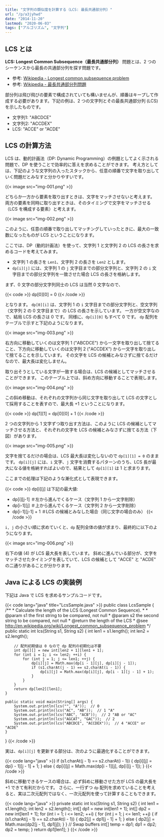 ```yaml
---
title: "文字列の類似度を計算する（LCS: 最長共通部分列）"
url: "/p/a3jyhwd"
date: "2014-11-20"
lastmod: "2020-06-03"
tags: ["アルゴリズム", "文字列"]
---
```


LCS とは
----

__LCS: Longest Common Subsequence（最長共通部分列）__ 問題とは、2 つのシーケンスから最長の共通部分列を探す問題です。

- 参考: [Wikipedia - Longest common subsequence problem](http://en.wikipedia.org/wiki/Longest_common_subsequence_problem)
- 参考: [Wikipedia - 最長共通部分列問題](http://ja.wikipedia.org/wiki/%E6%9C%80%E9%95%B7%E5%85%B1%E9%80%9A%E9%83%A8%E5%88%86%E5%88%97%E5%95%8F%E9%A1%8C)

部分列は飛び飛びの要素で構成されていても構いませんが、順番はキープして作成する必要があります。下記の例は、2 つの文字列とその最長共通部分列 (LCS) を示したものです。

- 文字列1: "ABCDCE"
- 文字列2: "ACCDEX"
- LCS: "ACCE" or "ACDE"


LCS の計算方法
----

LCS は、動的計画法（DP: Dynamic Programming）の例題としてよく示される問題で、DP を使うことで効率的に答えを求めることができます。
考え方としては、下記のような文字列の入ったスタックから、任意の順番で文字を取り出していく問題だとみなすと分かりやすいです。

{{< image src="img-001.png" >}}

どちらか一方から要素を取り出すときは、文字をマッチさせないと考えます。
両方の要素を同時に取り出すときは、そのタイミングで文字をマッチさせる（LCS を構成する要素）と考えます。

{{< image src="img-002.png" >}}

このように、任意の順番で取り出してマッチングしていったときに、最大の一致数になったものが LCS ということになります。

ここでは、DP（動的計画法）を使って、文字列 1 と文字列 2 の LCS の長さを求めるコードを考えてみます。

* 文字列 1 の長さを `Len1`、文字列 2 の長さを `Len2` とします。
* `dp[i][j]` には、文字列 1 の `j` 文字目までの部分文字列と、文字列 2 の `i` 文字目までの部分文字列を一致させた場合 LCS の長さを格納します。

まず、0 文字の部分文字列同士の LCS は当然 0 文字なので、

{{< code >}}
dp[0][0] = 0
{{< /code >}}

となります。
`dp[0][i]` は、文字列 1 の `i` 文字目までの部分文字列と、空文字列（文字列 2 の 0 文字目まで）の LCS の長さを示しています。
一方が空文字なので、結局 LCS の長さは 0 です。
同様に、`dp[i][0]` もすべて 0 です。
`dp` 配列をテーブルで示すと下記のようになります。

{{< image src="img-003.png" >}}

右方向に移動していくのは文字列 1 ("ABCDCE") から一文字を取り出して捨てること、下方向に移動していくのは文字列 2 ("ACCDEX") から一文字を取り出して捨てることを示しています。
その文字を LCS の候補とみなさずに捨てるだけなので、最大長は変化しません。

取り出そうとしている文字が一致する場合は、LCS の候補としてマッチさせることができます。
このテーブル上では、斜め方向に移動することで表現します。

{{< image src="img-004.png" >}}

この斜め移動は、それぞれの文字列から同じ文字を取り出して LCS の文字として採用することを表すので、最大長 +1 ということになります。

{{< code >}}
dp[1][1] = dp[0][0] + 1
{{< /code >}}

2 つの文字列から 1 文字ずつ取り出す方法は、このように LCS の候補としてマッチさせる方法と、それぞれの文字を LCS の候補とみなさずに捨てる方法（下図）があります。

{{< image src="img-005.png" >}}

文字を捨てるだけの場合は、LCS 最大長は変化しないので `dp[1][1] = 0` のままです。
`dp[i][j]` には、`i` 文字、`j` 文字を消費するパターンのうち、LCS 長が最大になる値を格納すればよいので、結果として `dp[1][1]` は 1 と求まります。

ここまでの処理は下記のような漸化式として表現できます。

{{< code >}}
dp[i][j] は下記の最大値:
  * dp[i][j-1]        ＃左から進んでくるケース（文字列 1 から一文字削除）
  * dp[i-1][j]        ＃上から進んでくるケース（文字列 2 から一文字削除）
  * dp[i-1][j-1] + 1  ＃LCS の候補とみなした場合（同じ文字の場合のみ）
{{< /code >}}

`i, j` の小さい順に求めていくと、`dp` 配列全体の値が求まり、最終的に以下のようになります。

{{< image src="img-006.png" >}}

右下の値 (4) が LCS 最大長を表しています。
斜めに進んでいる部分が、文字をマッチさせたタイミングを表していて、LCS の候補として "ACCE" と "ACDE" の二通りがあることが分かります。


Java による LCS の実装例
----

下記は Java で LCS を求めるサンプルコードです。

{{< code lang="java" title="LcsSample.java" >}}
public class LcsSample {
    /**
     * Calculate the length of the LCS (Longest Common Sequence).
     *
     * @param s1 the first string to be compared, not null
     * @param s2 the second string to be compared, not null
     * @return the length of the LCS
     * @see http://en.wikipedia.org/wiki/Longest_common_subsequence_problem
     */
    public static int lcs(String s1, String s2) {
        int len1 = s1.length();
        int len2 = s2.length();

        // 配列初期値は 0 なので dp 配列の初期化は不要
        int dp[][] = new int[len2 + 1][len1 + 1];
        for (int i = 1; i <= len2; ++i) {
            for (int j = 1; j <= len1; ++j) {
                dp[i][j] = Math.max(dp[i - 1][j], dp[i][j - 1]);
                if (s1.charAt(j - 1) == s2.charAt(i - 1)) {
                    dp[i][j] = Math.max(dp[i][j], dp[i - 1][j - 1] + 1);
                }
            }
        }
        return dp[len2][len1];
    }

    public static void main(String[] args) {
        System.out.println(lcs("", "A"));  // 0
        System.out.println(lcs("AC", "AB"));  // 1 "A"
        System.out.println(lcs("ABC", "ACB"));  // 2 "AB or "AC"
        System.out.println(lcs("AGCAT", "GAC"));  // 2
        System.out.println(lcs("ABCDCE", "ACCDEX"));  // 4 "ACCE" or "ACDE"
    }
}
{{< /code >}}

実は、`dp[i][j]` を更新する部分は、次のように最適化することができます。

{{< code lang="java" >}}
if (s1.charAt(j - 1) == s2.charAt(i - 1)) {
    dp[i][j] = dp[i - 1][j - 1] + 1;
} else {
    dp[i][j] = Math.max(dp[i - 1][j], dp[i][j - 1]);
}
{{< /code >}}

斜めに移動できるケースの場合は、必ず斜めに移動させた方が LCS の最大長を +1 できて有利だからです。
さらに、一行ずつ `dp` 配列を求めていることを考えると、実は二次元配列ではなく、一次元配列を使って計算することもできます。

{{< code lang="java" >}}
private static int lcs(String s1, String s2) {
    int len1 = s1.length();
    int len2 = s2.length();
    int[] dp1 = new int[len1 + 1];
    int[] dp2 = new int[len1 + 1];
    for (int i = 1; i <= len2; ++i) {
        for (int j = 1; j <= len1; ++j) {
            if (s1.charAt(j - 1) == s2.charAt(i - 1)) {
                dp2[j] = dp1[j - 1] + 1;
            } else {
                dp2[j] = Math.max(dp2[j - 1], dp1[j]);
            }
        }
        // Swap buffers
        int[] temp = dp1;
        dp1 = dp2;
        dp2 = temp;
    }
    return dp1[len1];
}
{{< /code >}}

